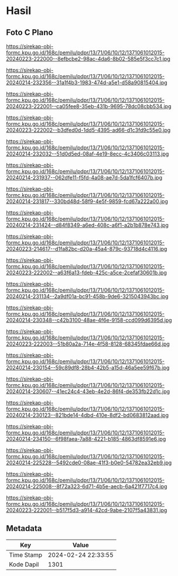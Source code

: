 # Hasil

## Foto C Plano

https://sirekap-obj-formc.kpu.go.id/168c/pemilu/pdpr/13/71/06/10/12/1371061012015-20240223-222000--8efbcbe2-98ac-4da6-8b02-585e5f3cc7c1.jpg

https://sirekap-obj-formc.kpu.go.id/168c/pemilu/pdpr/13/71/06/10/12/1371061012015-20240214-232356--31a1f4b3-1983-474d-a5e1-d58a90815404.jpg

https://sirekap-obj-formc.kpu.go.id/168c/pemilu/pdpr/13/71/06/10/12/1371061012015-20240223-222001--ca05fee8-35eb-431b-9695-78dc08cbb534.jpg

https://sirekap-obj-formc.kpu.go.id/168c/pemilu/pdpr/13/71/06/10/12/1371061012015-20240223-222002--b3dfed0d-1dd5-4395-ad66-d1c3fd9c55e0.jpg

https://sirekap-obj-formc.kpu.go.id/168c/pemilu/pdpr/13/71/06/10/12/1371061012015-20240214-232032--51d0d5ed-08af-4e19-8ecc-4c3406c03113.jpg

https://sirekap-obj-formc.kpu.go.id/168c/pemilu/pdpr/13/71/06/10/12/1371061012015-20240214-231937--062dfe11-f5fd-4a08-ae7d-5da1fcf6407b.jpg

https://sirekap-obj-formc.kpu.go.id/168c/pemilu/pdpr/13/71/06/10/12/1371061012015-20240214-231817--330bd48d-58f9-4e5f-9859-fcd67a222a00.jpg

https://sirekap-obj-formc.kpu.go.id/168c/pemilu/pdpr/13/71/06/10/12/1371061012015-20240214-231424--d84f8349-a6ed-408c-a6f1-a2b1b878e743.jpg

https://sirekap-obj-formc.kpu.go.id/168c/pemilu/pdpr/13/71/06/10/12/1371061012015-20240223-214617--d1fa82bc-d20a-45a4-879c-93718d4c4116.jpg

https://sirekap-obj-formc.kpu.go.id/168c/pemilu/pdpr/13/71/06/10/12/1371061012015-20240223-222002--a63f6a13-fdeb-425c-a5ce-2cefaf30601b.jpg

https://sirekap-obj-formc.kpu.go.id/168c/pemilu/pdpr/13/71/06/10/12/1371061012015-20240214-231134--2a9df01a-bc91-458b-9de6-3215043943bc.jpg

https://sirekap-obj-formc.kpu.go.id/168c/pemilu/pdpr/13/71/06/10/12/1371061012015-20240214-230348--c42b3100-48ae-4f6e-9158-ccd099d6395d.jpg

https://sirekap-obj-formc.kpu.go.id/168c/pemilu/pdpr/13/71/06/10/12/1371061012015-20240223-222003--51b80a2a-714e-4f58-8128-68345fdae66d.jpg

https://sirekap-obj-formc.kpu.go.id/168c/pemilu/pdpr/13/71/06/10/12/1371061012015-20240214-230154--59c89df8-28b4-42b5-a15d-46a5ee59f67b.jpg

https://sirekap-obj-formc.kpu.go.id/168c/pemilu/pdpr/13/71/06/10/12/1371061012015-20240214-230607--41ec24c4-43eb-4e2d-86f4-de353fb22d1c.jpg

https://sirekap-obj-formc.kpu.go.id/168c/pemilu/pdpr/13/71/06/10/12/1371061012015-20240214-230123--821bde14-4dbd-410e-8df2-bd0683812aad.jpg

https://sirekap-obj-formc.kpu.go.id/168c/pemilu/pdpr/13/71/06/10/12/1371061012015-20240214-234150--6f98faea-7a88-4221-b185-4863df8591e6.jpg

https://sirekap-obj-formc.kpu.go.id/168c/pemilu/pdpr/13/71/06/10/12/1371061012015-20240214-225228--5492cde0-08ae-41f3-b0e0-54782ea32eb9.jpg

https://sirekap-obj-formc.kpu.go.id/168c/pemilu/pdpr/13/71/06/10/12/1371061012015-20240214-225008--8f72a323-6d71-4b5e-aecb-6a421f7717c4.jpg

https://sirekap-obj-formc.kpu.go.id/168c/pemilu/pdpr/13/71/06/10/12/1371061012015-20240223-222001--b517f5d3-a914-42cd-9abe-2107f5a43831.jpg


## Metadata

| Key        | Value               |
| ---------- | ------------------- |
| Time Stamp | 2024-02-24 22:33:55 |
| Kode Dapil | 1301                |



